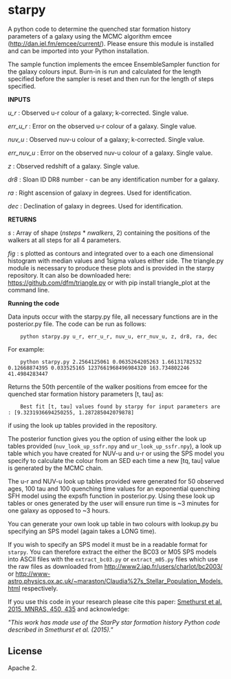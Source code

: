 starpy
=======

A python code to determine the quenched star formation history parameters of a galaxy using the MCMC algorithm emcee (http://dan.iel.fm/emcee/current/). Please ensure this module is installed and can be imported into your Python installation.

The sample function implements the emcee EnsembleSampler function for the galaxy colours input. Burn-in is run and calculated for the length specified before the sampler is reset and then run for the length of steps specified. 
        
**INPUTS**

*u_r* : Observed u-r colour of a galaxy; k-corrected. Single value.
        
*err_u_r* : Error on the observed u-r colour of a galaxy. Single value. 
        
*nuv_u* : Observed nuv-u colour of a galaxy; k-corrected. Single value. 
        
*err_nuv_u* : Error on the observed nuv-u colour of a galaxy. Single value. 
        
*z* : Observed redshift of a galaxy. Single value. 
        
*dr8* : Sloan ID DR8 number - can be any identification number for a galaxy. 

*ra* : Right ascension of galaxy in degrees. Used for identification.

*dec* : Declination of galaxy in degrees. Used for identification. 
        
**RETURNS**

*s* : Array of shape (_nsteps_ * _nwalkers_, 2) containing the positions of the walkers at all steps for all 4 parameters. 
       
*fig* : s plotted as contours and integrated over to a each one dimensional histogram with median values and 1sigma                   values either side. The triangle.py module is necessary to produce these plots and is provided in the starpy                 repository. It can also be downloaded here: https://github.com/dfm/triangle.py or with pip install triangle_plot              at the command line.
    
**Running the code**    

Data inputs occur with the starpy.py file, all necessary functions are in the posterior.py file. The code can be run as follows:

        python starpy.py u_r, err_u_r, nuv_u, err_nuv_u, z, dr8, ra, dec
        
For example:

        python starpy.py 2.2564125061 0.0635264205263 1.66131782532 0.12668874395 0.033525165 1237661968496984320 163.734802246 41.4984283447
        
Returns the 50th percentile of the walker positions from emcee for the quenched star formation history parameters [t, tau] as:
        

        Best fit [t, tau] values found by starpy for input parameters are : [9.3231936694250255, 1.287285042079878]

if using the look up tables provided in the repository. 

The posterior function gives you the option of using either the look up tables provided (`nuv_look_up_ssfr.npy` and `ur_look_up_ssfr.npy`), a look up table which you have created for NUV-u and u-r or using the SPS model you specify to calculate the colour from an SED each time a new [tq, tau] value is generated by the MCMC chain. 

The u-r and NUV-u look up tables provided were generated for 50 observed ages, 100 tau and 100 quenching time values for an exponential quenching SFH model using the expsfh function in posterior.py. Using these look up tables or ones generated by the user will ensure run time is ~3 minutes for one galaxy as opposed to ~3 hours. 

You can generate your own look up table in two colours with lookup.py bu specifying an SPS model (again takes a LONG time). 

If you wish to specify an SPS model it must be in a readable format for `starpy`. You can therefore extract the either the BC03 or M05 SPS models into ASCII files with the `extract_bc03.py` or `extract_m05.py` files which use the raw files as downloaded from http://www2.iap.fr/users/charlot/bc2003/ or http://www-astro.physics.ox.ac.uk/~maraston/Claudia%27s_Stellar_Population_Models.html respectively.

If you use this code in your research please cite this paper: [Smethurst et al. 2015, MNRAS, 450, 435](https://ui.adsabs.harvard.edu/#abs/2015MNRAS.450..435S/abstract) and acknowledge:

*"This work has made use of the StarPy star formation history Python code described in Smethurst et al. (2015)."*

License
---------

Apache 2.

